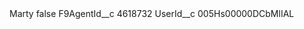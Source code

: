 <?xml version="1.0" encoding="UTF-8"?>
<CustomMetadata xmlns="http://soap.sforce.com/2006/04/metadata" xmlns:xsi="http://www.w3.org/2001/XMLSchema-instance" xmlns:xsd="http://www.w3.org/2001/XMLSchema">
    <label>Marty</label>
    <protected>false</protected>
    <values>
        <field>F9AgentId__c</field>
        <value xsi:type="xsd:string">4618732</value>
    </values>
    <values>
        <field>UserId__c</field>
        <value xsi:type="xsd:string">005Hs00000DCbMlIAL</value>
    </values>
</CustomMetadata>
